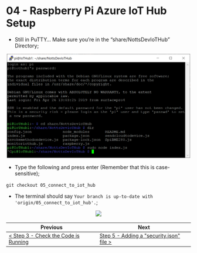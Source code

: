 # 04 - Raspberry Pi Azure IoT Hub Setup #

- Still in PuTTY… Make sure you’re in the “share/NottsDevIoTHub” Directory;

<p align="center">
    <img src="images/01_nottsdeviothub_directory.png" width="500px" >
</p>

- Type the following and press enter (Remember that this is case-sensitive);

```git checkout 05_connect_to_iot_hub```

- The terminal should say ```Your branch is up-to-date with 'origin/05_connect_to_iot_hub'.```;

<p align="center">
    <img src="images/02_checked_out_branch.png" width="500px" >
</p>

| Previous | Next |
| -------- | ---- |
| [< Step 3 - Check the Code is Running](/03_check_code_running/README.md) | [Step 5 - Adding a "security.json" file >](/05_add_security_json/README.md) |